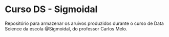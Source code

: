 # Curso DS - Sigmoidal
Repositório para armazenar os aruivos produzidos durante o curso de Data Science da escola @Sigmoidal, do professor Carlos Melo.
